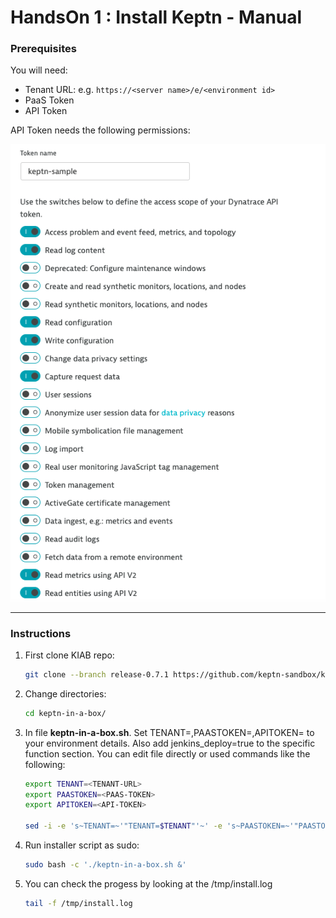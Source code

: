 # HandsOn 1 : Install Keptn - Manual

### Prerequisites
You will need:

* Tenant URL: e.g.  ```https://<server name>/e/<environment id>```
* PaaS Token
* API Token

API Token needs the following permissions:

![API Permissions](/img/api-token-img.png)

----

### Instructions

1.   First clone KIAB repo:


     ```bash
     git clone --branch release-0.7.1 https://github.com/keptn-sandbox/keptn-in-a-box
     ```

1.   Change directories:

     ```bash
     cd keptn-in-a-box/
	 ```
 
1.   In file **keptn-in-a-box.sh**. Set TENANT=,PAASTOKEN=,APITOKEN= to your environment details. Also add jenkins_deploy=true to the specific function section.
You can edit file directly or used commands like the following: 

     ```bash
     export TENANT=<TENANT-URL>
     export PAASTOKEN=<PAAS-TOKEN>
     export APITOKEN=<API-TOKEN>
     
     sed -i -e 's~TENANT=~'"TENANT=$TENANT"'~' -e 's~PAASTOKEN=~'"PAASTOKEN=$PAASTOKEN"'~' -e 's~APITOKEN=~'"APITOKEN=$APITOKEN"'~' -e 's~#create_workshop_user=true~jenkins_deploy=true~' keptn-in-a-box.sh
	 ```

1.   Run installer script as sudo:

	 ```bash
	 sudo bash -c './keptn-in-a-box.sh &'
	 ```

1.   You can check the progess by looking at the /tmp/install.log

	 ```bash
	 tail -f /tmp/install.log
	 ```